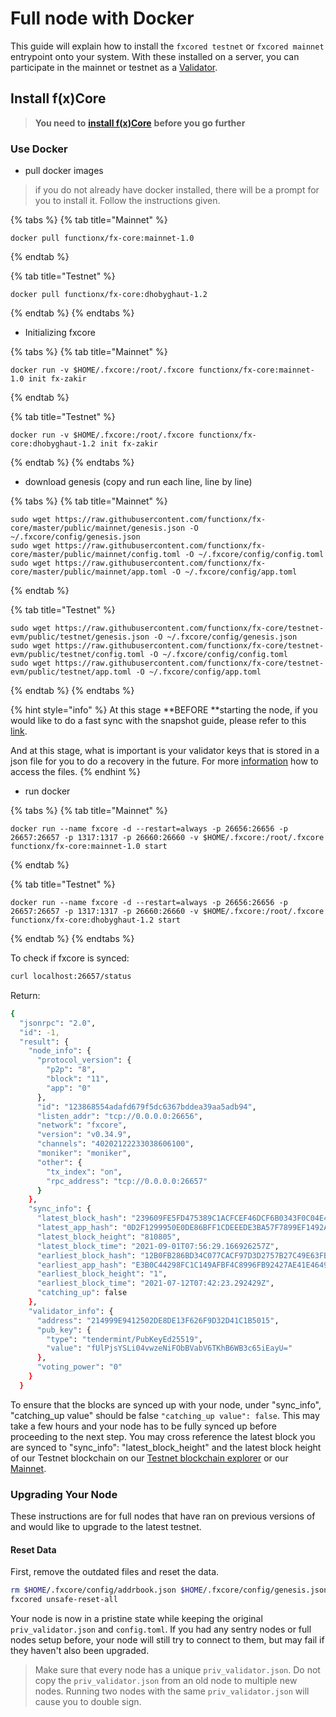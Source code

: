 # Full node with Docker

This guide will explain how to install the `fxcored testnet` or `fxcored mainnet` entrypoint onto your system. With these installed on a server, you can participate in the mainnet or testnet as a [Validator](../../validators/validator-setup.md).

## Install f(x)Core

> **You need to** [**install f(x)Core**](../installation.md) **before you go further**

### Use Docker

* pull docker images

> if you do not already have docker installed, there will be a prompt for you to install it. Follow the instructions given.

{% tabs %}
{% tab title="Mainnet" %}
```
docker pull functionx/fx-core:mainnet-1.0
```
{% endtab %}

{% tab title="Testnet" %}
```
docker pull functionx/fx-core:dhobyghaut-1.2
```
{% endtab %}
{% endtabs %}

* Initializing fxcore

{% tabs %}
{% tab title="Mainnet" %}
```
docker run -v $HOME/.fxcore:/root/.fxcore functionx/fx-core:mainnet-1.0 init fx-zakir
```
{% endtab %}

{% tab title="Testnet" %}
```
docker run -v $HOME/.fxcore:/root/.fxcore functionx/fx-core:dhobyghaut-1.2 init fx-zakir
```
{% endtab %}
{% endtabs %}

* download genesis (copy and run each line, line by line)

{% tabs %}
{% tab title="Mainnet" %}
```
sudo wget https://raw.githubusercontent.com/functionx/fx-core/master/public/mainnet/genesis.json -O ~/.fxcore/config/genesis.json
sudo wget https://raw.githubusercontent.com/functionx/fx-core/master/public/mainnet/config.toml -O ~/.fxcore/config/config.toml
sudo wget https://raw.githubusercontent.com/functionx/fx-core/master/public/mainnet/app.toml -O ~/.fxcore/config/app.toml
```
{% endtab %}

{% tab title="Testnet" %}
```
sudo wget https://raw.githubusercontent.com/functionx/fx-core/testnet-evm/public/testnet/genesis.json -O ~/.fxcore/config/genesis.json
sudo wget https://raw.githubusercontent.com/functionx/fx-core/testnet-evm/public/testnet/config.toml -O ~/.fxcore/config/config.toml
sudo wget https://raw.githubusercontent.com/functionx/fx-core/testnet-evm/public/testnet/app.toml -O ~/.fxcore/config/app.toml
```
{% endtab %}
{% endtabs %}

{% hint style="info" %}
At this stage \*\*BEFORE \*\*starting the node, if you would like to do a fast sync with the snapshot guide, please refer to this [link](use-snapshot.md).

And at this stage, what is important is your validator keys that is stored in a json file for you to do a recovery in the future. For more [information](../../validators/validator-recovery.md) how to access the files.
{% endhint %}

* run docker

{% tabs %}
{% tab title="Mainnet" %}
```
docker run --name fxcore -d --restart=always -p 26656:26656 -p 26657:26657 -p 1317:1317 -p 26660:26660 -v $HOME/.fxcore:/root/.fxcore functionx/fx-core:mainnet-1.0 start
```
{% endtab %}

{% tab title="Testnet" %}
```
docker run --name fxcore -d --restart=always -p 26656:26656 -p 26657:26657 -p 1317:1317 -p 26660:26660 -v $HOME/.fxcore:/root/.fxcore functionx/fx-core:dhobyghaut-1.2 start
```
{% endtab %}
{% endtabs %}

To check if fxcore is synced:

```bash
curl localhost:26657/status
```

Return:

```bash
{
  "jsonrpc": "2.0",
  "id": -1,
  "result": {
    "node_info": {
      "protocol_version": {
        "p2p": "8",
        "block": "11",
        "app": "0"
      },
      "id": "123868554adafd679f5dc6367bddea39aa5adb94",
      "listen_addr": "tcp://0.0.0.0:26656",
      "network": "fxcore",
      "version": "v0.34.9",
      "channels": "40202122233038606100",
      "moniker": "moniker",
      "other": {
        "tx_index": "on",
        "rpc_address": "tcp://0.0.0.0:26657"
      }
    },
    "sync_info": {
      "latest_block_hash": "239609FE5FD475389C1ACFCEF46DCF6B0343F0C04E43A7968677809C2D489F3F",
      "latest_app_hash": "0D2F1299950E0DE86BFF1CDEEEDE3BA57F7899EF1492A6E6809DF3060164046D",
      "latest_block_height": "810805",
      "latest_block_time": "2021-09-01T07:56:29.166926257Z",
      "earliest_block_hash": "12B0FB286BD34C077CACF97D3D2757B27C49E63FB81E6262399FF11A3C3C002E",
      "earliest_app_hash": "E3B0C44298FC1C149AFBF4C8996FB92427AE41E4649B934CA495991B7852B855",
      "earliest_block_height": "1",
      "earliest_block_time": "2021-07-12T07:42:23.292429Z",
      "catching_up": false
    },
    "validator_info": {
      "address": "214999E9412502DE8DE13F626F9D32D41C1B5015",
      "pub_key": {
        "type": "tendermint/PubKeyEd25519",
        "value": "fUlPjsYSLi04vwzeNiFObBVabV6TKhB6WB3c65iEayU="
      },
      "voting_power": "0"
    }
  }
```

To ensure that the blocks are synced up with your node, under "sync\_info", "catching\_up value" should be false `"catching_up value": false`. This may take a few hours and your node has to be fully synced up before proceeding to the next step. You may cross reference the latest block you are synced to "sync\_info": "latest\_block\_height" and the latest block height of our Testnet blockchain on our [Testnet blockchain explorer](https://testnet-explorer.functionx.io/fxcore/blocks) or our [Mainnet](https://explorer.functionx.io/fxcore/proposals).

### Upgrading Your Node

These instructions are for full nodes that have ran on previous versions of and would like to upgrade to the latest testnet.

#### Reset Data

First, remove the outdated files and reset the data.

```bash
rm $HOME/.fxcore/config/addrbook.json $HOME/.fxcore/config/genesis.json
fxcored unsafe-reset-all
```

Your node is now in a pristine state while keeping the original `priv_validator.json` and `config.toml`. If you had any sentry nodes or full nodes setup before, your node will still try to connect to them, but may fail if they haven't also been upgraded.

> Make sure that every node has a unique `priv_validator.json`. Do not copy the `priv_validator.json` from an old node to multiple new nodes. Running two nodes with the same `priv_validator.json` will cause you to double sign.
